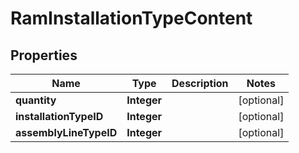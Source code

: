 
# RamInstallationTypeContent

## Properties
Name | Type | Description | Notes
------------ | ------------- | ------------- | -------------
**quantity** | **Integer** |  |  [optional]
**installationTypeID** | **Integer** |  |  [optional]
**assemblyLineTypeID** | **Integer** |  |  [optional]



